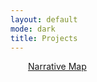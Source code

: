 ```yaml
---
layout: default
mode: dark
title: Projects
---
```


<p>&emsp;&emsp;<a class="light-link hover-animation" href="Projects/Narrative Map.html">Narrative Map</a></p>
